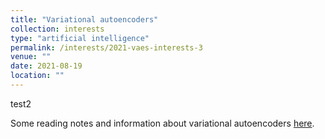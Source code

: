 ```yaml
---
title: "Variational autoencoders"
collection: interests
type: "artificial intelligence"
permalink: /interests/2021-vaes-interests-3
venue: ""
date: 2021-08-19
location: ""
---
```


test2

Some reading notes and information about variational autoencoders <a href="https://mzufferey.github.io/VAEs/">here</a>.

